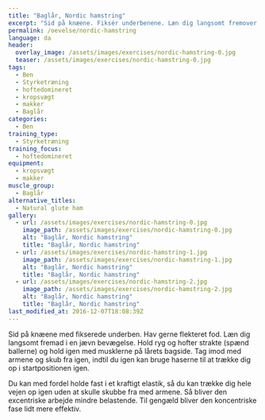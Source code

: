 ```yaml
---
title: "Baglår, Nordic hamstring"
excerpt: "Sid på knæene. Fiksér underbenene. Læn dig langsomt fremover med strakt hofte. Tag fra med armene og skub dig tilbage igen, så du kan bruge haserne til at trække dig selv op igen."
permalink: /oevelse/nordic-hamstring
language: da
header:
  overlay_image: /assets/images/exercises/nordic-hamstring-0.jpg
  teaser: /assets/images/exercises/nordic-hamstring-0.jpg
tags:
  - Ben
  - Styrketræning
  - hoftedomineret
  - kropsvægt
  - makker
  - Baglår
categories:
  - Ben
training_type: 
  - Styrketræning
training_focus: 
  - hoftedomineret
equipment:
  - kropsvægt
  - makker
muscle_group:
  - Baglår
alternative_titles:
  - Natural glute ham
gallery:
  - url: /assets/images/exercises/nordic-hamstring-0.jpg
    image_path: /assets/images/exercises/nordic-hamstring-0.jpg
    alt: "Baglår, Nordic hamstring"
    title: "Baglår, Nordic hamstring"
  - url: /assets/images/exercises/nordic-hamstring-1.jpg
    image_path: /assets/images/exercises/nordic-hamstring-1.jpg
    alt: "Baglår, Nordic hamstring"
    title: "Baglår, Nordic hamstring"
  - url: /assets/images/exercises/nordic-hamstring-2.jpg
    image_path: /assets/images/exercises/nordic-hamstring-2.jpg
    alt: "Baglår, Nordic hamstring"
    title: "Baglår, Nordic hamstring"
last_modified_at: 2016-12-07T18:08:39Z
---
```


Sid på knæene med fikserede underben. Hav gerne flekteret fod. Læn dig langsomt fremad i en jævn bevægelse. Hold ryg og hofter strakte (spænd ballerne) og hold igen med musklerne på lårets bagside. Tag imod med armene og skub fra igen, indtil du igen kan bruge haserne til at trække dig op i startpositionen igen.

Du kan med fordel holde fast i et kraftigt elastik, så du kan trække dig hele vejen op igen uden at skulle skubbe fra med armene. Så bliver den excentriske arbejde mindre belastende. Til gengæld bliver den koncentriske fase lidt mere effektiv.
